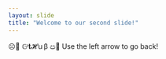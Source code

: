 ```yaml
---
layout: slide
title: "Welcome to our second slide!"
---
```

☹🍬  𝔾ᶤ𝐭𝓗ｕβ  ඏ🐠
Use the left arrow to go back!
